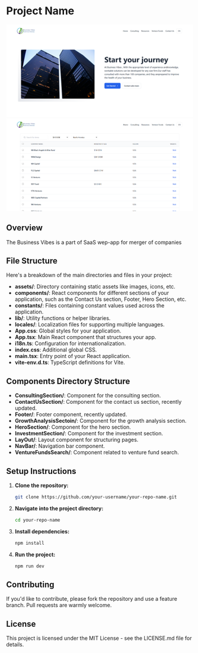 
# Project Name
![Alt text](https://github.com/AliAshour2/bvv2/blob/main/src/assets/images/readmeImages/bvvreadmehome.png)
![Alt text](https://github.com/AliAshour2/bvv2/blob/main/src/assets/images/readmeImages/tablebvv.png)
## Overview
The Business Vibes is a part of SaaS wep-app  for merger of companies

## File Structure
Here's a breakdown of the main directories and files in your project:

- **assets/**: Directory containing static assets like images, icons, etc.
- **components/**: React components for different sections of your application, such as the Contact Us section, Footer, Hero Section, etc.
- **constants/**: Files containing constant values used across the application.
- **lib/**: Utility functions or helper libraries.
- **locales/**: Localization files for supporting multiple languages.
- **App.css**: Global styles for your application.
- **App.tsx**: Main React component that structures your app.
- **i18n.ts**: Configuration for internationalization.
- **index.css**: Additional global CSS.
- **main.tsx**: Entry point of your React application.
- **vite-env.d.ts**: TypeScript definitions for Vite.

## Components Directory Structure
- **ConsultingSection/**: Component for the consulting section.
- **ContactUsSection/**: Component for the contact us section, recently updated.
- **Footer/**: Footer component, recently updated.
- **GrowthAnalysisSectoin/**: Component for the growth analysis section.
- **HeroSection/**: Component for the hero section.
- **InvestmentSection/**: Component for the investment section.
- **LayOut/**: Layout component for structuring pages.
- **NavBar/**: Navigation bar component.
- **VentureFundsSearch/**: Component related to venture fund search.

## Setup Instructions
1. **Clone the repository:**
   ```bash
   git clone https://github.com/your-username/your-repo-name.git
   ```
2. **Navigate into the project directory:**
   ```bash
   cd your-repo-name
   ```
3. **Install dependencies:**
   ```bash
   npm install
   ```
4. **Run the project:**
   ```bash
   npm run dev
   ```

## Contributing
If you'd like to contribute, please fork the repository and use a feature branch. Pull requests are warmly welcome.

## License
This project is licensed under the MIT License - see the LICENSE.md file for details.
